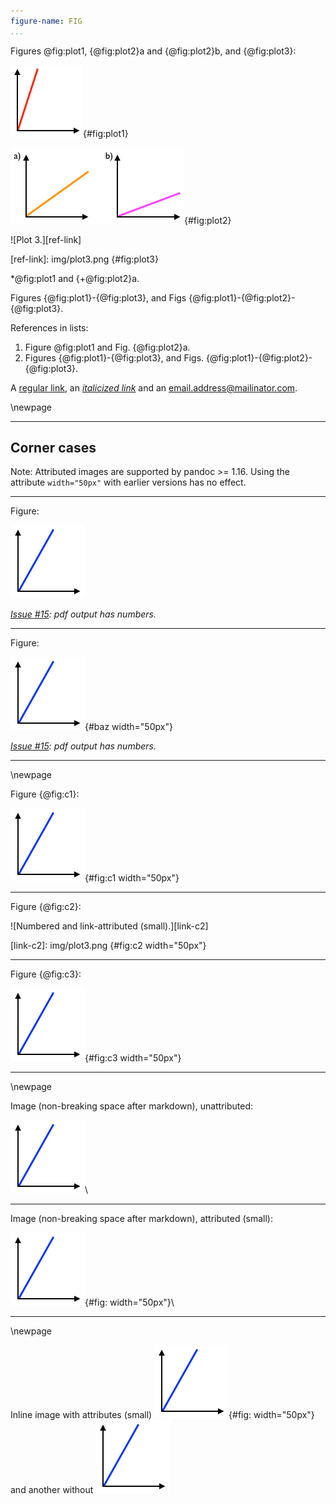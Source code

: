```yaml
---
figure-name: FIG
...
```


Figures @fig:plot1, {@fig:plot2}a and {@fig:plot2}b, and  {@fig:plot3}:

![Plot 1.](img/plot1.png){#fig:plot1}

![Plot 2.](img/plot2.png){#fig:plot2}

![Plot 3.][ref-link]

[ref-link]: img/plot3.png {#fig:plot3}

*@fig:plot1 and {+@fig:plot2}a.

Figures {@fig:plot1}-{@fig:plot3}, and Figs {@fig:plot1}-{@fig:plot2}-{@fig:plot3}.

References in lists:

 1. Figure @fig:plot1 and Fig. {@fig:plot2}a.
 2. Figures {@fig:plot1}-{@fig:plot3}, and Figs. 
    {@fig:plot1}-{@fig:plot2}-{@fig:plot3}.

A [regular link](http://example.com/), an [*italicized link*](http://example.com/) and an email.address@mailinator.com.


\newpage

****

Corner cases
------------

Note: Attributed images are supported by pandoc >= 1.16.  Using the attribute `width="50px"` with earlier versions has no effect.

****

Figure:

![Unnumbered and unattributed.](img/plot3.png)

*[Issue #15](https://github.com/tomduck/pandoc-fignos/issues/15): pdf output has numbers.*

****

Figure:

![Unnumbered and attributed (small).](img/plot3.png){#baz width="50px"}

*[Issue #15](https://github.com/tomduck/pandoc-fignos/issues/15): pdf output has numbers.*

***

\newpage

Figure {@fig:c1}:

![Numbered and attributed (small).](img/plot3.png){#fig:c1 width="50px"}

****

Figure {@fig:c2}:

![Numbered and link-attributed (small).][link-c2]

[link-c2]: img/plot3.png {#fig:c2 width="50px"}

****

Figure {@fig:c3}:

![Numbered and attributed (small) with breaking space after markdown.](img/plot3.png){#fig:c3 width="50px"} 

****

\newpage

Image (non-breaking space after markdown), unattributed:

![Caption should not show.](img/plot3.png)\ 

****

Image (non-breaking space after markdown), attributed (small):

![Caption should not show.](img/plot3.png){#fig: width="50px"}\ 

****

\newpage

Inline image with attributes (small)
![Caption should not show.](img/plot3.png){#fig: width="50px"}
and another without
![Caption should not show.](img/plot3.png)
